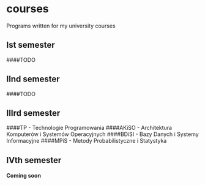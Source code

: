 # courses
Programs written for my university courses

## Ist semester
####TODO

## IInd semester
####TODO

## IIIrd semester
####TP - Technologie Programowania
####AKiSO - Architektura Komputerów i Systemów Operacyjnych
####BDiSI - Bazy Danych i Systemy Informacyjne
####MPiS - Metody Probabilistyczne i Statystyka

## IVth semester
#### Coming soon
